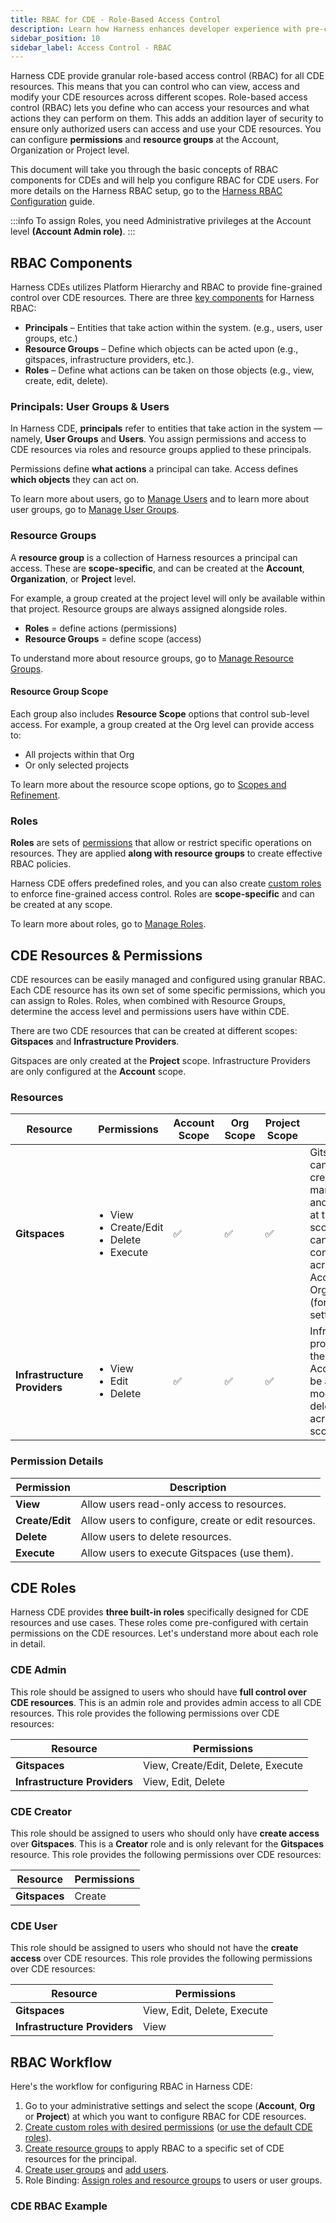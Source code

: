 ```yaml
---
title: RBAC for CDE - Role-Based Access Control
description: Learn how Harness enhances developer experience with pre-configured cloud development environments.
sidebar_position: 10
sidebar_label: Access Control - RBAC
---
```


Harness CDE provide granular role-based access control (RBAC) for all CDE resources. This means that you can control who can view, access and modify your CDE resources across different scopes. Role-based access control (RBAC) lets you define who can access your resources and what actions they can perform on them. This adds an addition layer of security to ensure only authorized users can access and use your CDE resources. You can configure **permissions** and **resource groups** at the Account, Organization or Project level. 

This document will take you through the basic concepts of RBAC components for CDEs and will help you configure RBAC for CDE users. For more details on the Harness RBAC setup, go to the [Harness RBAC Configuration](https://developer.harness.io/docs/platform/role-based-access-control/rbac-in-harness) guide. 

:::info
To assign Roles, you need Administrative privileges at the Account level **(Account Admin role)**.
:::

## RBAC Components 
Harness CDEs utilizes Platform Hierarchy and RBAC to provide fine-grained control over CDE resources. There are three [key components](https://developer.harness.io/docs/platform/role-based-access-control/rbac-in-harness/#rbac-components) for Harness RBAC:

* **Principals** – Entities that take action within the system. (e.g., users, user groups, etc.)
* **Resource Groups** – Define which objects can be acted upon (e.g., gitspaces, infrastructure providers, etc.).
* **Roles** – Define what actions can be taken on those objects (e.g., view, create, edit, delete).

### Principals: User Groups & Users
In Harness CDE, **principals** refer to entities that take action in the system — namely, **User Groups** and **Users**. You assign permissions and access to CDE resources via roles and resource groups applied to these principals.

Permissions define **what actions** a principal can take.
Access defines **which objects** they can act on.

To learn more about users, go to [Manage Users](https://developer.harness.io/docs/platform/role-based-access-control/add-users/) and to learn more about user groups, go to [Manage User Groups](https://developer.harness.io/docs/platform/role-based-access-control/add-user-groups/). 

### Resource Groups
A **resource group** is a collection of Harness resources a principal can access. These are **scope-specific**, and can be created at the **Account**, **Organization**, or **Project** level.

For example, a group created at the project level will only be available within that project. Resource groups are always assigned alongside roles.

* **Roles** = define actions (permissions)
* **Resource Groups** = define scope (access)

To understand more about resource groups, go to [Manage Resource Groups](https://developer.harness.io/docs/platform/role-based-access-control/add-resource-groups/). 

#### Resource Group Scope

Each group also includes **Resource Scope** options that control sub-level access. For example, a group created at the Org level can provide access to:

* All projects within that Org
* Or only selected projects

To learn more about the resource scope options, go to [Scopes and Refinement](https://developer.harness.io/docs/platform/role-based-access-control/add-resource-groups/#scopes-and-refinement).

### Roles

**Roles** are sets of [permissions](https://developer.harness.io/docs/platform/role-based-access-control/permissions-reference) that allow or restrict specific operations on resources. They are applied **along with resource groups** to create effective RBAC policies.

Harness CDE offers predefined roles, and you can also create [custom roles](https://developer.harness.io/docs/platform/role-based-access-control/add-manage-roles#create-a-role) to enforce fine-grained access control. Roles are **scope-specific** and can be created at any scope.

To learn more about roles, go to [Manage Roles](https://developer.harness.io/docs/platform/role-based-access-control/add-manage-roles). 

## CDE Resources & Permissions
CDE resources can be easily managed and configured using granular RBAC. Each CDE resource has its own set of some specific permissions, which you can assign to Roles. Roles, when combined with Resource Groups, determine the access level and permissions users have within CDE. 

There are two CDE resources that can be created at different scopes: **Gitspaces** and **Infrastructure Providers**.

Gitspaces are only created at the **Project** scope. 
Infrastructure Providers are only configured at the **Account** scope. 

### Resources

| **Resource**   | **Permissions**                                                           | **Account Scope** | **Org Scope** | **Project Scope** | **Notes**                                                                                          |
| -------------- | ------------------------------------------------------------------------- | ----------------- | ------------- | ----------------- | -------------------------------------------------------------------------------------------------- |
| **Gitspaces**    | <ul><li>View</li><li>Create/Edit</li><li>Delete</li><li>Execute</li></ul>                 | ✅                 | ✅             | ✅                 | Gitspaces can be created, managed and executed at the project scope but can be controlled across the Account and Org scope (for project settings). |
| **Infrastructure Providers**  | <ul><li>View</li><li>Edit</li><li>Delete</li></ul> | ✅                 | ✅             | ✅                 | Infrastructure providers for the CDE Account can be accessed, modified or deleted across all scopes.                                  |

### Permission Details

| **Permission**   | **Description**                                                           |
| ---------------- | ------------------------------------------------------------------------- |
| **View**         | Allow users read-only access to resources.                                |
| **Create/Edit**  | Allow users to configure, create or edit resources.                                  |
| **Delete**       | Allow users to delete resources.                                          |
| **Execute**      | Allow users to execute Gitspaces (use them).                                          |

## CDE Roles 
Harness CDE provides **three built-in roles** specifically designed for CDE resources and use cases. These roles come pre-configured with certain permissions on the CDE resources. Let's understand more about each role in detail. 

### CDE Admin
This role should be assigned to users who should have **full control over CDE resources**. This is an admin role and provides admin access to all CDE resources. This role provides the following permissions over CDE resources: 

| **Resource**   | **Permissions**                                                           |
| ---------------- | ------------------------------------------------------------------------- |
| **Gitspaces**         | View, Create/Edit, Delete, Execute                                |
| **Infrastructure Providers**  | View, Edit, Delete                                  |

### CDE Creator
This role should be assigned to users who should only have **create access** over **Gitspaces**. This is a **Creator** role and is only relevant for the **Gitspaces** resource. This role provides the following permissions over CDE resources: 

| **Resource**   | **Permissions**                                                           |
| ---------------- | ------------------------------------------------------------------------- |
| **Gitspaces**         | Create                                |

### CDE User
This role should be assigned to users who should not have the **create access** over CDE resources. This role provides the following permissions over CDE resources: 

| **Resource**   | **Permissions**                                                           |
| ---------------- | ------------------------------------------------------------------------- |
| **Gitspaces**         | View, Edit, Delete, Execute                                |
| **Infrastructure Providers** | View |

## RBAC Workflow
Here's the workflow for configuring RBAC in Harness CDE: 
1. Go to your administrative settings and select the scope (**Account**, **Org** or **Project**) at which you want to configure RBAC for CDE resources. 
2. [Create custom roles with desired permissions](/docs/platform/role-based-access-control/add-manage-roles.md#create-a-role) ([or use the default CDE roles](/docs/cloud-development-environments/rbac#cde-roles)). 
3. [Create resource groups](/docs/platform/role-based-access-control/add-resource-groups.md#create-a-resource-group) to apply RBAC to a specific set of CDE resources for the principal. 
4. [Create user groups](/docs/platform/role-based-access-control/add-user-groups.md#create-user-groups-manually) and [add users](https://developer.harness.io/docs/platform/role-based-access-control/add-users). 
5. Role Binding: [Assign roles and resource groups](/docs/platform/role-based-access-control/rbac-in-harness#role-binding) to users or user groups. 

### CDE RBAC Example


